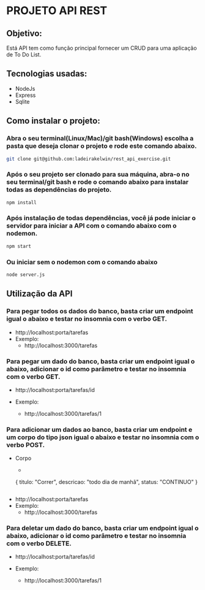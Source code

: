 # PROJETO API REST

## Objetivo:

Está API tem como função principal fornecer um CRUD para uma aplicação de To Do List.

## Tecnologias usadas:

- NodeJs
- Express
- Sqlite

## Como instalar o projeto:

### Abra o seu terminal(Linux/Mac)/git bash(Windows) escolha a pasta que deseja clonar o projeto e rode este comando abaixo.

```bash
git clone git@github.com:ladeirakelwin/rest_api_exercise.git
```

### Após o seu projeto ser clonado para sua máquina, abra-o no seu terminal/git bash e rode o comando abaixo para instalar todas as dependências do projeto.

```bash
npm install
```

### Após instalação de todas dependências, você já pode iniciar o servidor para iniciar a API com o comando abaixo com o nodemon.

```bash
npm start
```

### Ou iniciar sem o nodemon com o comando abaixo

```bash
node server.js
```

## Utilização da API

### Para pegar todos os dados do banco, basta criar um endpoint igual o abaixo e testar no insomnia com o verbo GET.

- http://localhost:porta/tarefas
- Exemplo:
  - http://localhost:3000/tarefas

### Para pegar um dado do banco, basta criar um endpoint igual o abaixo, adicionar o id como parâmetro e testar no insomnia com o verbo GET.

- http://localhost:porta/tarefas/id

- Exemplo:
  - http://localhost:3000/tarefas/1

### Para adicionar um dados ao banco, basta criar um endpoint e um corpo do tipo json igual o abaixo e testar no insomnia com o verbo POST.

- Corpo
  - ```javascript
  {
    titulo: "Correr",
    descricao: "todo dia de manhã",
    status: "CONTINUO"
  }
  ```

- http://localhost:porta/tarefas
- Exemplo:
  - http://localhost:3000/tarefas

### Para deletar um dado do banco, basta criar um endpoint igual o abaixo, adicionar o id como parâmetro e testar no insomnia com o verbo DELETE.

- http://localhost:porta/tarefas/id

- Exemplo:
  - http://localhost:3000/tarefas/1